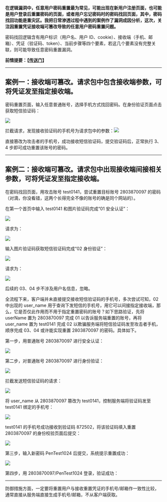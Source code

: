 **在逻辑漏洞中，任意用户密码重置最为常见，可能出现在新用户注册页面，也可能是用户登录后重置密码的页面，或者用户忘记密码时的密码找回页面，其中，密码找回功能是重灾区。我把日常渗透过程中遇到的案例作了漏洞成因分析，这次，关注因重置凭证接收端可篡改导致的任意用户密码重置问题。**

密码找回逻辑含有用户标识（用户名、用户 ID、cookie）、接收端（手机、邮箱）、凭证（验证码、token）、当前步骤等四个要素，若这几个要素没有完整关联，则可能导致任意密码重置漏洞。

**前情提要：【**[**传送门**](http://www.freebuf.com/articles/web/160883.html)**】**

---

## **案例一：接收端可篡改。请求包中包含接收端参数，可将凭证发至指定接收端。**

密码重置页面，输入任意普通账号，选择手机方式找回密码。在身份验证页面点击获取短信验证码：

![](/assets/密码重置21.png)

拦截请求，发现接收验证码的手机号为请求包中的参数：![](/assets/密码重置22.png)

直接篡改为攻击者的手机号，成功接收短信验证码，提交验证码后，正常执行 3、4 步即可成功重置该账号的密码。

---

## **案例二：接收端可篡改。请求包中出现接收端间接相关参数，可将凭证发至指定接收端。**

在密码找回页面，用攻击账号 test0141，尝试重置目标账号 2803870097 的密码（对滴，你没看错，这两个长得完全不像的账号的确是同个网站的）。

在第一个首页中输入 test0141 和图片验证码完成“01 安全认证”：

![](/assets/密码重置23.png)

请求为：

![](/assets/密码重置24.png)

输入图片验证码获取短信验证码完成“02 身份验证”：

![](/assets/密码重置25.png)

请求为：

![](/assets/密码重置26.png)

后续的 03、04 步不涉及用户名信息，忽略。

全流程下来，客户端并未直接提交接收短信验证码的手机号，多次尝试可知，02 中出现的 user\_name 用于查询下发短信的手机号，用它可以间接指定接收端，那么，它是否仅此作用而不用于指定重置密码的账号？如下思路验证，先将 userName 置为 2803870097 完成 01 以告诉服务端重置的账号，再将 user\_name 置为 test0141 完成 02 以欺骗服务端将短信验证码发至攻击者手机，顺序完成 03、04 或许能实现重置 2803870097 的密码。具体如下。

第一步，用普通账号 2803870097 进行安全认证：

![](/assets/密码重置27.png)

第二步，对普通账号 2803870097 进行身份验证：

![](/assets/密码重置28.png)

拦截发送短信验证码的请求：

![](/assets/密码重置29.png)

将 user\_name 从 2803870097 篡改为 test0141，控制服务端将验证码发至 test0141 绑定的手机号：

![](/assets/密码重置210.png)

test0141 的手机号成功接收到验证码 872502，将该验证码填入重置 2803870097 的身份校验页面后提交：

![](/assets/密码重置211.png)

第三步，输入新密码 PenTest1024 后提交，系统提示重置成功：

![](/assets/密码重置212.png)

第四步，用 2803870097/PenTest1024 登录，验证成功：

---

防御措施方面，一定要将重置用户与接收重置凭证的手机号/邮箱作一致性比较，通常直接从服务端直接生成手机号/邮箱，不从客户端获取。

